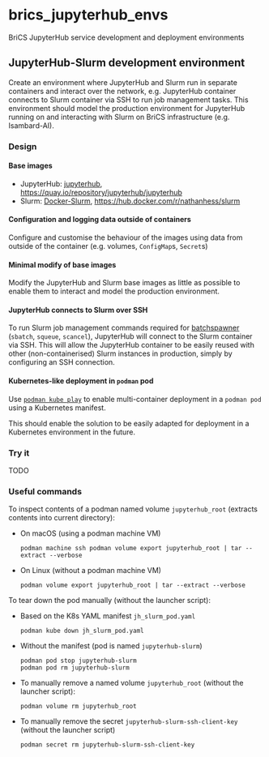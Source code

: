 # brics_jupyterhub_envs

BriCS JupyterHub service development and deployment environments

## JupyterHub-Slurm development environment

Create an environment where JupyterHub and Slurm run in separate containers and interact over the network, e.g. JupyterHub container connects to Slurm container via SSH to run job management tasks. This environment should model the production environment for JupyterHub running on and interacting with Slurm on BriCS infrastructure (e.g. Isambard-AI).

### Design

#### Base images

* JupyterHub: [jupyterhub](https://github.com/jupyterhub/jupyterhub), <https://quay.io/repository/jupyterhub/jupyterhub> 
* Slurm: [Docker-Slurm](https://github.com/owhere/docker-slurm), <https://hub.docker.com/r/nathanhess/slurm>

#### Configuration and logging data outside of containers

Configure and customise the behaviour of the images using data from outside of the container (e.g. volumes, `ConfigMap`s, `Secret`s)

#### Minimal modify of base images

Modify the JupyterHub and Slurm base images as little as possible to enable them to interact and model the production environment.

#### JupyterHub connects to Slurm over SSH

To run Slurm job management commands required for [batchspawner](https://github.com/jupyterhub/batchspawner/) (`sbatch`, `squeue`, `scancel`), JupyterHub will connect to the Slurm container via SSH. This will allow the JupyterHub container to be easily reused with other (non-containerised) Slurm instances in production, simply by configuring an SSH connection.

#### Kubernetes-like deployment in `podman` pod

Use [`podman kube play`](https://docs.podman.io/en/stable/markdown/podman-kube-play.1.html) to enable multi-container deployment in a `podman pod` using a Kubernetes manifest.

This should enable the solution to be easily adapted for deployment in a Kubernetes environment in the future.

### Try it

TODO

### Useful commands

To inspect contents of a podman named volume `jupyterhub_root` (extracts contents into current directory):

* On macOS (using a podman machine VM)

  ```shell
  podman machine ssh podman volume export jupyterhub_root | tar --extract --verbose
  ```

* On Linux (without a podman machine VM)

  ```shell
  podman volume export jupyterhub_root | tar --extract --verbose
  ```

To tear down the pod manually (without the launcher script):

* Based on the K8s YAML manifest `jh_slurm_pod.yaml`

  ```shell
  podman kube down jh_slurm_pod.yaml 
  ```

* Without the manifest (pod is named `jupyterhub-slurm`)

  ```shell
  podman pod stop jupyterhub-slurm
  podman pod rm jupyterhub-slurm
  ```

* To manually remove a named volume `jupyterhub_root` (without the launcher script):

  ```shell
  podman volume rm jupyterhub_root
  ```

* To manually remove the secret `jupyterhub-slurm-ssh-client-key` (without the launcher script)

  ```shell
  podman secret rm jupyterhub-slurm-ssh-client-key
  ```
